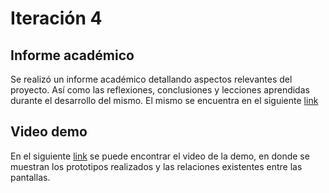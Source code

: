 # Iteración 4

## Informe académico
Se realizó un informe académico detallando aspectos relevantes del proyecto. Así como las reflexiones, conclusiones y lecciones aprendidas durante el desarrollo del mismo.
El mismo se encuentra en el siguiente [link](https://github.com/SofiaPineyro/Bessonart-Lamanna-Perez-Pineyro/blob/develop/Iteraci%C3%B3n%204/Informe%20acad%C3%A9mico.pdf)

## Video demo
En el siguiente [link](https://youtu.be/cthvaV5h9TM) se puede encontrar el video de la demo, en donde se muestran los prototipos realizados y las relaciones existentes entre las pantallas.
